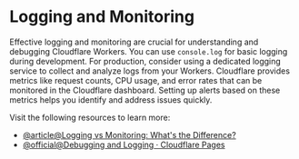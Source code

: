 # Logging and Monitoring

Effective logging and monitoring are crucial for understanding and debugging Cloudflare Workers. You can use `console.log` for basic logging during development. For production, consider using a dedicated logging service to collect and analyze logs from your Workers. Cloudflare provides metrics like request counts, CPU usage, and error rates that can be monitored in the Cloudflare dashboard. Setting up alerts based on these metrics helps you identify and address issues quickly.

Visit the following resources to learn more:

- [@article@Logging vs Monitoring: What's the Difference?](https://toxigon.com/logging-vs-monitoring-whats-the-difference)
- [@official@Debugging and Logging · Cloudflare Pages](https://developers.cloudflare.com/pages/functions/debugging-and-logging/)